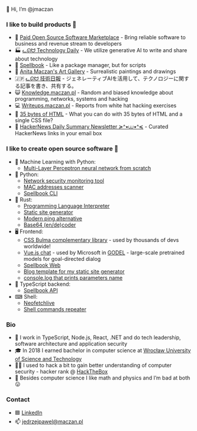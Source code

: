 👋 Hi, I’m @jmaczan

### I like to build products 🔬  
  - 🌱 [Paid Open Source Software Marketplace](https://poss.market) - Bring reliable software to business and revenue stream to developers
  - 🏭 [ᓚᘏᗢ Technology Daily](https://bibop.app) - We utilize generative AI to write and share about technology
  - 🧙 [Spellbook](https://spellbook.maczan.pl) - Like a package manager, but for scripts
  - 🎨 [Anita Maczan's Art Gallery](https://anitamaczan.pl) - Surrealistic paintings and drawings
  - 🇯🇵 [ᓚᘏᗢ 技術日報](https://aliquis.io/) - ジェネレーティブAIを活用して、テクノロジーに関する記事を書き、共有する。
  - 😺 [Knowledge.maczan.pl](https://knowledge.maczan.pl) - Random and biased knowledge about programming, networks, systems and hacking
  - 💻 [Writeups.maczan.pl](https://writeups.maczan.pl) - Reports from white hat hacking exercises
  - 🧩 [35 bytes of HTML](https://35bytes.maczan.pl) - What you can do with 35 bytes of HTML and a single CSS file?
  - 📰 [HackerNews Daily Summary Newsletter ≽^•⩊•^≼](https://mailchi.mp/8e5a0abfd6be/h59zy01kio) - Curated HackerNews links in your email box

### I like to create open source software 💽
  - 🤗 Machine Learning with Python:
    - [Multi-Layer Perceptron neural network from scratch](https://github.com/jmaczan/mlp-classifier)
  - 🐍 Python:
    - [Network security monitoring tool](https://github.com/jmaczan/ktotu)
    - [MAC addresses scanner](https://github.com/jmaczan/mac-addresses-scanner)
    - [Spellbook CLI](https://github.com/jmaczan/spellbook/tree/main/cli)
  - 🦀 Rust:
    - [Programming Language Interpreter](https://github.com/jmaczan/0x6b73746b)
    - [Static site generator](https://github.com/jmaczan/xiexie)
    - [Modern ping alternative](https://github.com/jmaczan/pff)
    - [Base64 (en/de)coder](https://github.com/jmaczan/rsb64)
  - 🖥 Frontend:
    - [CSS Bulma complementary library](https://github.com/jmaczan/bulma-helpers) - used by thousands of devs worldwide!
    - [Vue.js chat](https://github.com/jmaczan/basic-vue-chat) - used by Microsoft in [GODEL](https://github.com/microsoft/GODEL) - large-scale pretrained models for goal-directed dialog
    - [Spellbook Web](https://github.com/jmaczan/spellbook/tree/main/web)
    - [Blog template for my static site generator](https://github.com/jmaczan/xiexie-blog-template)
    - [console.log that prints parameters name](https://github.com/jmaczan/funkcja)
  - 📠 TypeScript backend:
    - [Spellbook API](https://github.com/jmaczan/spellbook/tree/main/api)
  - ⌨ Shell:
    - [Neofetchlive](https://github.com/jmaczan/neofetchlive)
    - [Shell commands repeater](https://github.com/jmaczan/repeat-sh)

### Bio 
- 🔨 I work in TypeScript, Node.js, React, .NET and do tech leadership, software architecture and application security
- 🎓 In 2018 I earned bachelor in computer science at [Wrocław University of Science and Technology](https://pwr.edu.pl/en)
- 🧑‍💻 I used to hack a bit to gain better understanding of computer security - hacker rank @ [HackTheBox](https://app.hackthebox.com/users/802806)
- 👀 Besides computer science I like math and physics and I’m bad at both 😛

### Contact
- 🟦 [LinkedIn](https://www.linkedin.com/in/j%C4%99drzej-maczan/)
- 📫 jedrzejpawel@maczan.pl
